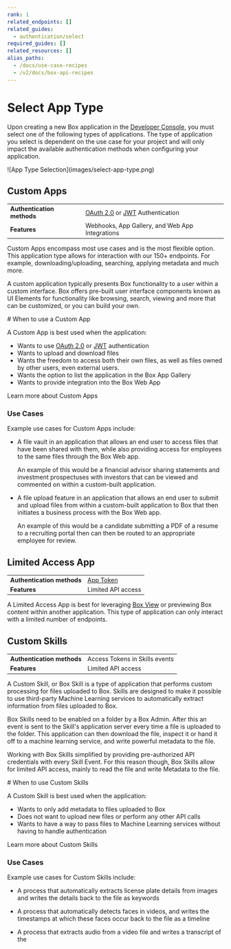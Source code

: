 ```yaml
---
rank: 1
related_endpoints: []
related_guides:
  - authentication/select
required_guides: []
related_resources: []
alias_paths:
  - /docs/use-case-recipes
  - /v2/docs/box-api-recipes
---
```


# Select App Type

Upon creating a new Box application in the
[Developer Console][dev-console], you must select
one of the following types of applications. The type of application you select
is dependent on the use case for your project and will only impact the
available authentication methods when configuring your application. 

<ImageFrame border center>
  ![App Type Selection](images/select-app-type.png)
</ImageFrame>

## Custom Apps 

<!-- markdownlint-disable line-length -->

|                            |                                                                            |
| -------------------------- | -------------------------------------------------------------------------- |
| **Authentication methods** | [OAuth 2.0][oauth2] or [JWT][jwt] Authentication |
| **Features**               | Webhooks, App Gallery, and Web App Integrations                            |

<!-- markdownlint-enable line-length -->

Custom Apps encompass most use cases and is the most flexible option.
This application type allows for interaction with our 150+ endpoints.
For example, downloading/uploading, searching, applying metadata and much more.

A custom application typically presents Box functionality to a user within a
custom interface. Box offers pre-built user interface components known as UI
Elements for functionality like browsing, search, viewing and more that can be
customized, or you can build your own.

<Message>
  # When to use a Custom App

A Custom App is best used when the application:

- Wants to use [OAuth 2.0][oauth2] or [JWT][jwt] authentication
- Wants to upload and download files
- Wants the freedom to access both their own files, as well as files owned by
  other users, even external users.
- Wants the option to list the application in the Box App Gallery
- Wants to provide integration into the Box Web App

</Message>

<CTA to="g://applications/custom-apps">Learn more about Custom Apps</CTA>

### Use Cases

Example use cases for Custom Apps include:

- A file vault in an application that allows an end user to access files that
  have been shared with them, while also providing access for employees to the
  same files through the Box Web app.

  An example of this would be a financial advisor sharing statements and
  investment prospectuses with investors that can be viewed and commented on
  within a custom-built application.

- A file upload feature in an application that allows an end user to submit and
  upload files from within a custom-built application to Box that then initiates
  a business process with the Box Web app.

  An example of this would be a candidate submitting a PDF of a resume to a
  recruiting portal then can then be routed to an appropriate employee for
  review.

## Limited Access App

|                            |                                       |
| -------------------------- | ------------------------------------- |
| **Authentication methods** | [App Token][app-token]                |
| **Features**               | Limited API access                    |

A Limited Access App is best for leveraging
[Box View][view-app] or previewing
Box content within another application. This type of application can only
interact with a limited number of endpoints. 

## Custom Skills

|                            |                                |
| -------------------------- | ------------------------------ |
| **Authentication methods** | Access Tokens in Skills events |
| **Features**               | Limited API access             |

A Custom Skill, or Box Skill is a type of application that performs custom
processing for files uploaded to Box. Skills are designed to make it possible to
use third-party Machine Learning services to automatically extract information
from files uploaded to Box.

Box Skills need to be enabled on a folder by a Box Admin. After this an event is
sent to the Skill's application server every time a file is uploaded to the
folder. This application can then download the file, inspect it or hand it off
to a machine learning service, and write powerful metadata to the file.

Working with Box Skills simplified by providing pre-authorized API credentials
with every Skill Event. For this reason though, Box Skills allow for limited API
access, mainly to read the file and write Metadata to the file.

<Message>
  # When to use Custom Skills

A Custom Skill is best used when the application:

- Wants to only add metadata to files uploaded to Box
- Does not want to upload new files or perform any other API calls
- Wants to have a way to pass files to Machine Learning services without
  having to handle authentication

</Message>

<CTA to="g://applications/custom-skills">Learn more about Custom Skills</CTA>

### Use Cases

Example use cases for Custom Skills include:

- A process that automatically extracts license plate details from images and
  writes the details back to the file as keywords

- A process that automatically detects faces in videos, and writes the timestamps
  at which these faces occur back to the file as a timeline

- A process that extracts audio from a video file and writes a transcript of the

[oauth2]: g://authentication/oauth2
[jwt]: g://authentication/jwt
[app-token]: g://authentication/app-token
[custom-apps]: g://applications/custom-apps
[dev-console]: https://app.box.com/developers/console
[view-app]: https://developer.box.com/guides/embed/box-view/

